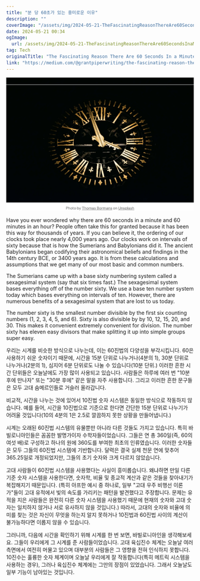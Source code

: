 ```yaml
---
title: "분 당 60초가 있는 흥미로운 이유"
description: ""
coverImage: "/assets/img/2024-05-21-TheFascinatingReasonThereAre60SecondsInaMinute_0.png"
date: 2024-05-21 00:34
ogImage: 
  url: /assets/img/2024-05-21-TheFascinatingReasonThereAre60SecondsInaMinute_0.png
tag: Tech
originalTitle: "The Fascinating Reason There Are 60 Seconds In a Minute"
link: "https://medium.com/@grantpiperwriting/the-fascinating-reason-there-are-60-seconds-in-a-minute-ad82a368ff20"
---
```




![image](/assets/img/2024-05-21-TheFascinatingReasonThereAre60SecondsInaMinute_0.png)

Have you ever wondered why there are 60 seconds in a minute and 60 minutes in an hour? People often take this for granted because it has been this way for thousands of years. If you can believe it, the ordering of our clocks took place nearly 4,000 years ago. Our clocks work on intervals of sixty because that is how the Sumerians and Babylonians did it. The ancient Babylonians began codifying their astronomical beliefs and findings in the 14th century BCE, or 3400 years ago. It is from these calculations and assumptions that we get many of our most basic and common numbers.

The Sumerians came up with a base sixty numbering system called a sexagesimal system (say that six times fast.) The sexagesimal system bases everything off of the number sixty. We use a base ten number system today which bases everything on intervals of ten. However, there are numerous benefits of a sexagesimal system that are lost to us today.

The number sixty is the smallest number divisible by the first six counting numbers (1, 2, 3, 4, 5, and 6). Sixty is also divisible by by 10, 12, 15, 20, and 30. This makes it convenient extremely convenient for division. The number sixty has eleven easy divisors that make splitting it up into simple groups super easy.


<div class="content-ad"></div>

우리는 시계를 비슷한 방식으로 나누는데, 이는 60진법의 다양성을 부각시킵니다. 60은 사용하기 쉬운 숫자이기 때문에, 시간을 15분 단위로 나누거나(4분의 1), 30분 단위로 나누거나(2분의 1), 심지어 6분 단위로도 나눌 수 있습니다(10분 단위.) 이러한 흔한 시간 단위들은 오늘날에도 가장 많이 사용되고 있습니다. 사람들은 하루에 여러 번 "10분 후에 만나자" 또는 "30분 후에" 같은 말을 자주 사용합니다. 그리고 이러한 흔한 문구들은 모두 고대 숨메르인들로 거슬러 올라갑니다.

비교적, 시간을 나누는 것에 있어서 10진법 숫자 시스템은 동일한 방식으로 작동하지 않습니다. 예를 들어, 시간을 10진법으로 기준으로 한다면 간단한 15분 단위로 나누기가 어려울 것입니다(10의 4분의 1은 2.5로 깔끔하지 못한 상황을 만들어냅니다.)

시계는 오래된 60진법 시스템의 유물뿐만 아니라 다른 것들도 가지고 있습니다. 특히 바빌로니아인들은 꼼꼼한 발명가이자 수학자들이었습니다. 그들은 연 총 360일(즉, 60의 여섯 배)로 구성하고 하나의 원에 360도를 부여한 최초의 인류였습니다. 이러한 숫자들은 모두 그들의 60진법 시스템에 기반합니다. 달력은 결국 실제 천문 연에 맞추어 365.25일로 개정되었지만, 그들의 초기 숫자와 크게 다르지 않았습니다.

고대 사람들이 60진법 시스템을 사용했다는 사실이 흥미롭습니다. 왜냐하면 만일 다른 기준 숫자 시스템을 사용한다면, 숫자학, 비율 및 종교적 계산과 같은 것들을 찾아내기가 복잡해지기 때문입니다. (특히 아프한 예시 중 하나로, 일부 "고대 우주 비행선 이론가"들이 고대 유적에서 빛의 속도를 가리키는 패턴을 발견했다고 주장합니다. 문제는 유적을 지은 사람들은 완전히 다른 숫자 시스템을 사용했기 때문에 현재의 숫자와 고대 숫자는 일치하지 않거나 서로 유사하지 않을 것입니다.) 따라서, 고대의 숫자와 비율에 의미를 찾는 것은 자신이 무엇을 하는지 알지 못하거나 10진법과 60진법 사이의 계산이 불가능하다면 이롭지 않을 수 있습니다.

<div class="content-ad"></div>

그러니까, 다음에 시간을 확인하기 위해 시계를 한 번 보면, 바빌로니아인을 생각해보세요. 그들이 우리에게 그 시계를 준 사람들이었습니다. 고대 육십진수 체계는 오늘날 여러 측면에서 여전히 머물고 있으며 대부분의 사람들은 그 영향을 전혀 인식하지 못합니다. 10진수는 훌륭한 숫자 체계이며 오늘날 우리에게 잘 작동합니다(특히 메트릭 시스템을 사용하는 경우), 그러나 육십진수 체계에는 그만의 장점이 있었습니다. 그래서 오늘날도 일부 기능이 남아있는 것입니다.